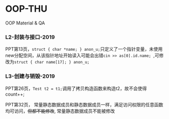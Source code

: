 # OOP-THU
OOP Material &amp; QA





### L2-封装与接口-2019
PPT第13页，```struct { char *name; } anon_u;```只定义了一个指针变量，未使用new分配空间，从该指针地址开始读入可能会出错```cin >> as[0].id.name; ```,可修改为```struct { char name[17]; } anon_u;```



### L3-创建与销毁-2019
PPT第26页，```Test t2 = t1;```调用了拷贝构造函数来构造t2，故不会使得count++;

PPT第32页， 常量静态数据成员和静态数据成员一样，满足访问权限的任意函数均可访问，~~但都不能修改~~, 常量静态数据成员不能被修改


